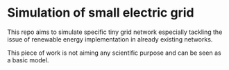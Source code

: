 # Simulation of small electric grid

This repo aims to simulate specific tiny grid network especially tackling the issue of renewable energy implementation in already existing networks.

This piece of work is not aiming any scientific purpose and can be seen as a basic model.
